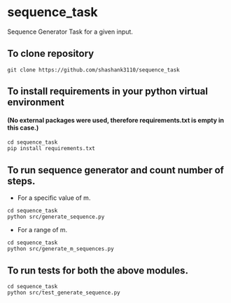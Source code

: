 # sequence_task
Sequence Generator Task for a given input.

## To clone repository
```
git clone https://github.com/shashank3110/sequence_task
```
## To install requirements in your python virtual environment 
#### (No external packages were used, therefore requirements.txt is empty in this case.)
```
cd sequence_task
pip install requirements.txt
```
## To run sequence generator and count number of steps.
- For a specific value of m.
```
cd sequence_task
python src/generate_sequence.py
```
- For a range of m.
```
cd sequence_task
python src/generate_m_sequences.py
```
## To run tests for both the above modules.
```
cd sequence_task
python src/test_generate_sequence.py
```
